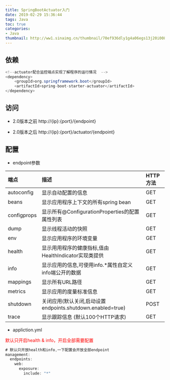 ```yaml
---
title: SpringBootActuator入门
date: 2019-02-29 15:36:44
tags: Java
toc: true
categories:
- Java
thumbnail: http://ww1.sinaimg.cn/thumbnail/70ef936dly1g4a06egs13j20i008jwep.jpg
---
```

## 依赖

``` java
<!--actuator配合监控端点实现了解程序的运行情况  -->
<dependency>
	<groupId>org.springframework.boot</groupId>
	<artifactId>spring-boot-starter-actuator</artifactId>
</dependency>
```

## 访问

* 2.0版本之前 http://{ip}:{port}/{endpoint}

* 2.0版本之后 http://{ip}:{port}/actuator/{endpoint}

<!-- more -->
## 配置

* endpoint参数

| 端点  | 描述  | HTTP方法  |
| :------------ | :------------ | :------------ |
| autoconfig  | 显示自动配置的信息  | GET  |
| beans | 显示应用程序上下文的所有spring bean  |GET   |
| configprops  | 显示所有@ConfigurationProperties的配置属性列表  |GET   |
| dump | 显示线程活动的快照  | GET  |
| env  | 显示应用程序的环境变量  | GET  |
| health  | 显示用用程序的健康指标,值由HealthIndicator实现类提供  |GET   |
| info  | 显示应用的信息,可使用info.*属性自定义info端公开的数据  |GET   |
| mappings  | 显示所有URL路径  |  GET |
| metrics | 显示应用的度量标准信息  | GET  |
| shutdown  | 关闭应用(默认关闭,启动设置endpoints.shutdown.enabled=true)  |  POST |
| trace   |显示跟踪信息 (默认100个HTTP请求)| GET |

* appliction.yml

 <font color="red">默认只开启health & info，开启全部需要配置</font>

``` java
# 默认只开放health和info,一下配置会开放全部endpoint
management:
  endpoints:
    web:
      exposure:
        include: "*"
```